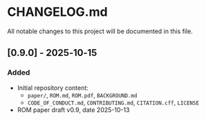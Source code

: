 # CHANGELOG.md

All notable changes to this project will be documented in this file.

## [0.9.0] - 2025‑10‑15

### Added

- Initial repository content:
  * `paper/`,  `ROM.md`, `ROM.pdf`, `BACKGROUND.md`
  * `CODE_OF_CONDUCT.md`, `CONTRIBUTING.md`, `CITATION.cff`, `LICENSE`
- ROM paper draft v0.9, date 2025-10-13
